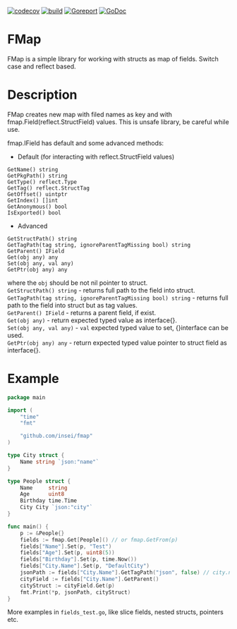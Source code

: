 [![codecov](https://codecov.io/github/Insei/fmap/branch/main/graph/badge.svg?token=S8EDJENDSI)](https://codecov.io/github/Insei/fmap) 
[![build](https://github.com/insei/fmap/actions/workflows/go.yml/badge.svg)](https://github.com/Insei/fmap/actions/workflows/go.yml)
[![Goreport](https://goreportcard.com/badge/github.com/insei/fmap)](https://goreportcard.com/report/github.com/insei/fmap)
[![GoDoc](https://godoc.org/github.com/insei/fmap?status.svg)](https://godoc.org/github.com/insei/fmap)
# FMap 
FMap is a simple library for working with structs as map of fields. Switch case and reflect based.

# Description
FMap creates new map with filed names as key and with fmap.Field(reflect.StructField) values. This is unsafe library, be careful while use.

fmap.IField has default and some advanced methods:
* Default (for interacting with reflect.StructField values)
```
GetName() string
GetPkgPath() string
GetType() reflect.Type
GetTag() reflect.StructTag
GetOffset() uintptr
GetIndex() []int
GetAnonymous() bool
IsExported() bool
```
* Advanced
```
GetStructPath() string
GetTagPath(tag string, ignoreParentTagMissing bool) string
GetParent() IField
Get(obj any) any
Set(obj any, val any)
GetPtr(obj any) any
```

where the `obj` should be not nil pointer to struct.<br>
`GetStructPath() string` - returns full path to the field into struct.<br>
`GetTagPath(tag string, ignoreParentTagMissing bool) string` - returns full path to the field into struct but as tag values.<br>
`GetParent() IField` - returns a parent field, if exist.<br>
`Get(obj any)` -  return expected typed value as interface{}.<br>
`Set(obj any, val any)` -  `val` expected typed value to set, {}interface can be used.<br>
`GetPtr(obj any) any` - return expected typed value pointer to struct field as interface{}.
# Example

```go
package main

import (
	"time"
	"fmt"

	"github.com/insei/fmap"
)

type City struct {
	Name string `json:"name"`
}

type People struct {
	Name     string
	Age      uint8
	Birthday time.Time
	City City `json:"city"`
}

func main() {
	p := &People{}
	fields := fmap.Get[People]() // or fmap.GetFrom(p)
	fields["Name"].Set(p, "Test")
	fields["Age"].Set(p, uint8(5))
	fields["Birthday"].Set(p, time.Now())
	fields["City.Name"].Set(p, "DefaultCity")
	jsonPath := fields["City.Name"].GetTagPath("json", false) // city.name
	cityField := fields["City.Name"].GetParent()
	cityStruct := cityField.Get(p)
	fmt.Print(*p, jsonPath, cityStruct)
}
```

More examples in `fields_test.go`, like slice fields, nested structs, pointers etc.
